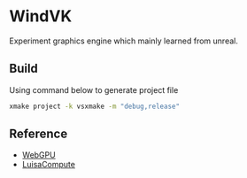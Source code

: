 # WindVK 
Experiment graphics engine which mainly learned from unreal. 

## Build
Using command below to generate project file
```cmd
xmake project -k vsxmake -m "debug,release" 
```

## Reference
* [WebGPU](https://developer.mozilla.org/en-US/docs/Web/API/WebGPU_API)
* [LuisaCompute](https://github.com/WeebOwO/LuisaCompute/tree/next/src/backends/vk)

